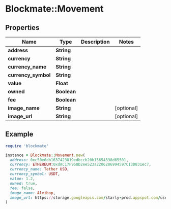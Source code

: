 # Blockmate::Movement

## Properties

| Name | Type | Description | Notes |
| ---- | ---- | ----------- | ----- |
| **address** | **String** |  |  |
| **currency** | **String** |  |  |
| **currency_name** | **String** |  |  |
| **currency_symbol** | **String** |  |  |
| **value** | **Float** |  |  |
| **owned** | **Boolean** |  |  |
| **fee** | **Boolean** |  |  |
| **image_name** | **String** |  | [optional] |
| **image_url** | **String** |  | [optional] |

## Example

```ruby
require 'blockmate'

instance = Blockmate::Movement.new(
  address: 0xc50e6db1637423819edbccb20b15654338d65501,
  currency: ETHEREUM:0xdAC17F958D2ee523a2206206994597C13D831ec7,
  currency_name: Tether USD,
  currency_symbol: USDT,
  value: 1.2,
  owned: true,
  fee: false,
  image_name: Alvibop,
  image_url: https://storage.googleapis.com/starly-prod.appspot.com/users/07SXODs3nHWOc0udxtCA7hU9KgR2/collections/pSYegq3aubUCodcy1t4u/cards/16/converted_cover1632338824700_600x800.mp4
)
```


